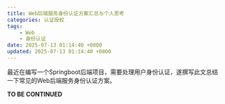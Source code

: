 ```yaml
---
title: Web后端服务身份认证方案汇总与个人思考
categories: 认证授权
tags:
    - Web
    - 身份认证
date: 2025-07-13 01:14:40 +0800
updated: 2025-07-13 01:14:40 +0800
---
```


最近在编写一个Springboot后端项目，需要处理用户身份认证，遂撰写此文总结一下常见的Web后端服务身份认证方案。

**TO BE CONTINUED**

<!-- more -->
